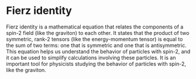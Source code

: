 # Fierz identity

Fierz identity is a mathematical equation that relates the components of a spin-2 field (like the graviton) to each other. It states that the product of two symmetric, rank-2 tensors (like the energy-momentum tensor) is equal to the sum of two terms: one that is symmetric and one that is antisymmetric. This equation helps us understand the behavior of particles with spin-2, and it can be used to simplify calculations involving these particles. It is an important tool for physicists studying the behavior of particles with spin-2, like the graviton.
